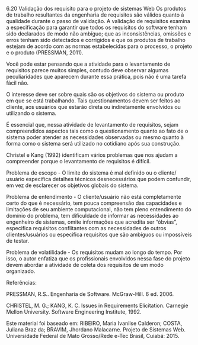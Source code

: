 6.20 Validação dos requisito para o projeto de sistemas Web
Os produtos de trabalho resultantes da engenharia de requisitos são válidos quanto à qualidade durante o passo de validação. A validação de requisitos examina a especificação para garantir que todos os requisitos do software tenham sido declarados de modo não ambíguo; que as inconsistências, omissões e erros tenham sido detectados e corrigidos e que os produtos de trabalho estejam de acordo com as normas estabelecidas para o processo, o projeto e o produto (PRESSMAN, 2011).

Você pode estar pensando que a atividade para o levantamento de requisitos parece muitos simples, contudo deve observar algumas peculiaridades que aparecem durante essa prática, pois não é uma tarefa fácil não. 

O interesse deve ser sobre quais são os objetivos do sistema ou produto em que se está trabalhando. Tais questionamentos devem ser feitos ao cliente, aos usuários que estarão direta ou indiretamente envolvidos ou utilizando o sistema.

É essencial que, nessa atividade de levantamento de requisitos, sejam compreendidos aspectos tais como o questionamento quanto ao fato de o sistema poder atender as necessidades observadas ou mesmo quanto à forma como o sistema será utilizado no cotidiano após sua construção. 

Christel e Kang (1992) identificam vários problemas que nos ajudam a compreender porque o levantamento de requisitos é difícil.

Problema de escopo - O limite do sistema é mal definido ou o cliente/ usuário especifica detalhes técnicos desnecessários que podem confundir, em vez de esclarecer os objetivos globais do sistema. 

Problema de entendimento - O cliente/usuário não está completamente certo do que é necessário, tem pouca compreensão das capacidades e limitações de seu ambiente computacional, não tem pleno entendimento do domínio do problema, tem dificuldade de informar as necessidades ao engenheiro de sistemas, omite informações que acredita ser “óbvias”, especifica requisitos conflitantes com as necessidades de outros clientes/usuários ou especifica requisitos que são ambíguos ou impossíveis de testar. 

Problema de volatilidade - Os requisitos mudam ao longo do tempo. Por isso, o autor enfatiza que os profissionais envolvidos nessa fase do projeto devem abordar a atividade de coleta dos requisitos de um modo organizado.



Referências:

PRESSMAN, R.S.. Engenharia de Software. McGraw-Hill. 6 ed. 2006.

CHRISTEL, M. G.; KANG, K. C. Issues in Requirements Elicitation. Carnegie Mellon University. Software Engineering Institute, 1992.

Este material foi baseado em:
RIBEIRO, Maria Ivanilse Calderon; COSTA, Juliana Braz da; BRAVIM, Jhordano Malacarne. Projeto de Sistemas Web. Universidade Federal de Mato Grosso/Rede e-Tec Brasil, Cuiabá: 2015.